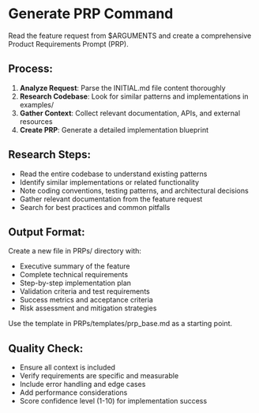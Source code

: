 # Generate PRP Command

Read the feature request from $ARGUMENTS and create a comprehensive Product Requirements Prompt (PRP).

## Process:
1. **Analyze Request**: Parse the INITIAL.md file content thoroughly
2. **Research Codebase**: Look for similar patterns and implementations in examples/
3. **Gather Context**: Collect relevant documentation, APIs, and external resources
4. **Create PRP**: Generate a detailed implementation blueprint

## Research Steps:
- Read the entire codebase to understand existing patterns
- Identify similar implementations or related functionality
- Note coding conventions, testing patterns, and architectural decisions
- Gather relevant documentation from the feature request
- Search for best practices and common pitfalls

## Output Format:
Create a new file in PRPs/ directory with:
- Executive summary of the feature
- Complete technical requirements
- Step-by-step implementation plan
- Validation criteria and test requirements
- Success metrics and acceptance criteria
- Risk assessment and mitigation strategies

Use the template in PRPs/templates/prp_base.md as a starting point.

## Quality Check:
- Ensure all context is included
- Verify requirements are specific and measurable
- Include error handling and edge cases
- Add performance considerations
- Score confidence level (1-10) for implementation success
